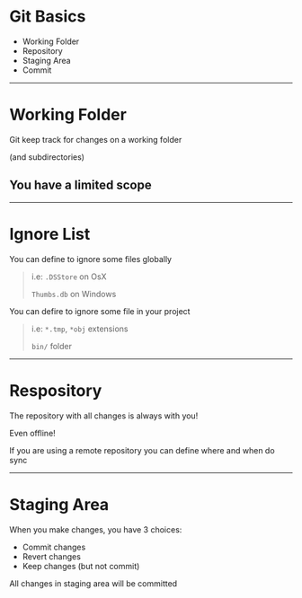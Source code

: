 # Git Basics

- Working Folder
- Repository
- Staging Area
- Commit

---

# Working Folder

Git keep track for changes on a working folder 

(and subdirectories)

## You have a limited scope

---

# Ignore List

You can define to ignore some files globally

> i.e: 
> `.DSStore` on OsX
>
> `Thumbs.db` on Windows

You can defire to ignore some file in your project

> i.e:
> `*.tmp`, `*obj` extensions
>
> `bin/` folder

---

# Respository

The repository with all changes is always with you!

Even offline!

If you are using a remote repository you can define where and when do sync

---

# Staging Area

When you make changes, you have 3 choices:

- Commit changes
- Revert changes
- Keep changes (but not commit)

All changes in staging area will be committed